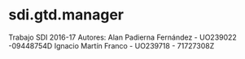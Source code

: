 # sdi.gtd.manager
Trabajo SDI 2016-17
Autores:
Alan Padierna Fernández - UO239022 -09448754D
Ignacio Martín Franco - UO239718 - 71727308Z
